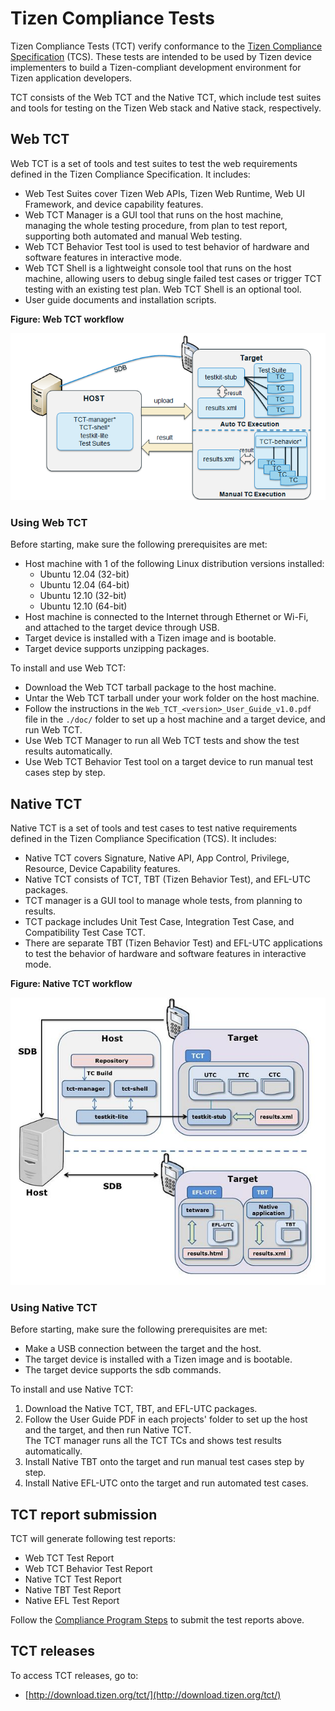 # Tizen Compliance Tests

Tizen Compliance Tests (TCT) verify conformance to the [Tizen Compliance Specification](compliance-specification.md) (TCS). These tests are intended to be used by Tizen device implementers to build a Tizen-compliant development environment for Tizen application developers.

TCT consists of the Web TCT and the Native TCT, which include test suites and tools for testing on the Tizen Web stack and Native stack, respectively.

## Web TCT

Web TCT is a set of tools and test suites to test the web requirements defined in the Tizen Compliance Specification. It includes:

- Web Test Suites cover Tizen Web APIs, Tizen Web Runtime, Web UI Framework, and device capability features.
- Web TCT Manager is a GUI tool that runs on the host machine, managing the whole testing procedure, from plan to test report, supporting both automated and manual Web testing.
- Web TCT Behavior Test tool is used to test behavior of hardware and software features in interactive mode.
- Web TCT Shell is a lightweight console tool that runs on the host machine, allowing users to debug single failed test cases or trigger TCT testing with an existing test plan. Web TCT Shell is an optional tool.
- User guide documents and installation scripts.


**Figure: Web TCT workflow**

![Web TCT workflow](media/webtct-workflow.png)

### Using Web TCT

Before starting, make sure the following prerequisites are met:

- Host machine with 1 of the following Linux distribution versions installed:
  - Ubuntu 12.04 (32-bit)
  - Ubuntu 12.04 (64-bit)
  - Ubuntu 12.10 (32-bit)
  - Ubuntu 12.10 (64-bit)
- Host machine is connected to the Internet through Ethernet or Wi-Fi, and attached to the target device through USB.
- Target device is installed with a Tizen image and is bootable.
- Target device supports unzipping packages.

To install and use Web TCT:

- Download the Web TCT tarball package to the host machine.
- Untar the Web TCT tarball under your work folder on the host machine.
- Follow the instructions in the `Web_TCT_<version>_User_Guide_v1.0.pdf` file in the `./doc/` folder to set up a host machine and a target device, and run Web TCT.
- Use Web TCT Manager to run all Web TCT tests and show the test results automatically.
- Use Web TCT Behavior Test tool on a target device to run manual test cases step by step.

## Native TCT

Native TCT is a set of tools and test cases to test native requirements defined in the Tizen Compliance Specification (TCS). It includes:

- Native TCT covers Signature, Native API, App Control, Privilege, Resource, Device Capability features.
- Native TCT consists of TCT, TBT (Tizen Behavior Test), and EFL-UTC packages.
- TCT manager is a GUI tool to manage whole tests, from planning to results.
- TCT package includes Unit Test Case, Integration Test Case, and Compatibility Test Case TCT.
- There are separate TBT (Tizen Behavior Test) and EFL-UTC applications to test the behavior of hardware and software features in interactive mode.

**Figure: Native TCT workflow**

![Native TCT workflow](media/nativetct-workflow.png)

### Using Native TCT

Before starting, make sure the following prerequisites are met:

- Make a USB connection between the target and the host.
- The target device is installed with a Tizen image and is bootable.
- The target device supports the sdb commands.

To install and use Native TCT:

1. Download the Native TCT, TBT, and EFL-UTC packages.
1. Follow the User Guide PDF in each projects' folder to set up the host and the target, and then run Native TCT.  
The TCT manager runs all the TCT TCs and shows test results automatically.
1. Install Native TBT onto the target and run manual test cases step by step.
1. Install Native EFL-UTC onto the target and run automated test cases.

## TCT report submission

TCT will generate following test reports:

- Web TCT Test Report
- Web TCT Behavior Test Report
- Native TCT Test Report
- Native TBT Test Report
- Native EFL Test Report

Follow the [Compliance Program Steps](compliance-program.md) to submit the test reports above.

## TCT releases

To access TCT releases, go to:

- [http://download.tizen.org/tct/](http://download.tizen.org/tct/)


